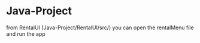 # Java-Project
from RentalUI (Java-Project/RentalUI/src/) you can open the rentalMenu file and run the app
